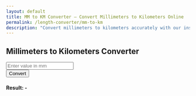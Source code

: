 ```yaml
---
layout: default
title: MM to KM Converter – Convert Millimeters to Kilometers Online
permalink: /length-converter/mm-to-km
description: "Convert millimeters to kilometers accurately with our instant online tool. Perfect for scientific and large-scale measurement needs."
---
```


<div class="container p-4">
    <div class="card shadow-lg p-4 col-12 col-sm-8 col-md-6">
        <h2 class="text-center mb-4">Millimeters to Kilometers Converter</h2>
        <div class="mb-3">
            <input type="number" id="inputValue" class="form-control shadow" placeholder="Enter value in mm">
        </div>
        <button class="btn btn-primary btn-shadow w-100" onclick="convert()">Convert</button>
        <div class="mt-3">
            <h4>Result: <span id="result">-</span></h4>
        </div>
    </div>
</div>

<script>
    function convert() {
        let inputValue = document.getElementById("inputValue").value;
        let resultElement = document.getElementById("result");

        if (inputValue === "" || isNaN(inputValue)) {
            resultElement.innerText = "Please enter a valid number";
            return;
        }

        let result = inputValue / 1000000; // Convert millimeters to kilometers
        resultElement.innerText = result.toFixed(6) + " km";
    }
</script>